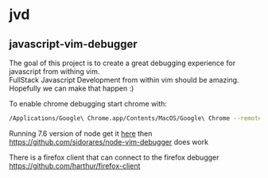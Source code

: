 # jvd
## javascript-vim-debugger 

The goal of this project is to create a great debugging experience for javascript from withing vim.  
FullStack Javascript Development from within vim should be amazing.
Hopefully we can make that happen :)

To enable chrome debugging start chrome with:
```bash
/Applications/Google\ Chrome.app/Contents/MacOS/Google\ Chrome --remote-debugging-port=9222
```


Running 7.6 version of node get it [here](https://nodejs.org/dist/v7.6.0/)
then https://github.com/sidorares/node-vim-debugger does work

There is a firefox client that can connect to the firefox debugger  https://github.com/harthur/firefox-client


